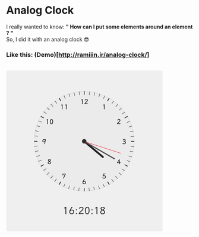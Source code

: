 # Analog Clock
I really wanted to know: **" How can I put some elements around an element ? "**
<br />
So, I did it with an analog clock 😎

### Like this: (Demo)[http://ramiiin.ir/analog-clock/]
<br />
<img src="./clock-preview.png" style="border-radius: 4px" />
